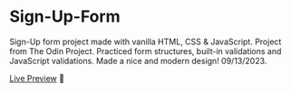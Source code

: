 # Sign-Up-Form
Sign-Up form project made with vanilla HTML, CSS & JavaScript. Project from The Odin Project.
Practiced form structures, built-in validations and JavaScript validations. Made a nice and modern design! 09/13/2023.

<p><a href="https://chinchilla15.github.io/sign-up-form/" target="_blank">Live Preview</a> 👀</p>
